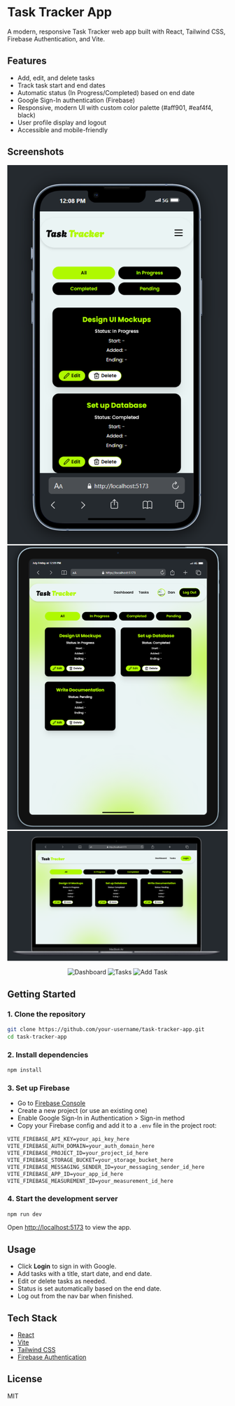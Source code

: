 # Task Tracker App

A modern, responsive Task Tracker web app built with React, Tailwind CSS, Firebase Authentication, and Vite.

## Features

- Add, edit, and delete tasks
- Track task start and end dates
- Automatic status (In Progress/Completed) based on end date
- Google Sign-In authentication (Firebase)
- Responsive, modern UI with custom color palette (#aff901, #eaf4f4, black)
- User profile display and logout
- Accessible and mobile-friendly

## Screenshots

![alt text](public/Screenshot%202025-07-18%20120843.png)
![alt text](public/Screenshot%202025-07-18%20120937.png)
![alt text](public/Screenshot%202025-07-18%20121032.png)

<p align="center">
  <img src="./public/screenshot1.png" alt="Dashboard" width="300"/>
  <img src="./public/screenshot2.png" alt="Tasks" width="300"/>
  <img src="./public/screenshot3.png" alt="Add Task" width="300"/>
</p>

## Getting Started

### 1. Clone the repository
```bash
git clone https://github.com/your-username/task-tracker-app.git
cd task-tracker-app
```

### 2. Install dependencies
```bash
npm install
```

### 3. Set up Firebase
- Go to [Firebase Console](https://console.firebase.google.com/)
- Create a new project (or use an existing one)
- Enable Google Sign-In in Authentication > Sign-in method
- Copy your Firebase config and add it to a `.env` file in the project root:

```
VITE_FIREBASE_API_KEY=your_api_key_here
VITE_FIREBASE_AUTH_DOMAIN=your_auth_domain_here
VITE_FIREBASE_PROJECT_ID=your_project_id_here
VITE_FIREBASE_STORAGE_BUCKET=your_storage_bucket_here
VITE_FIREBASE_MESSAGING_SENDER_ID=your_messaging_sender_id_here
VITE_FIREBASE_APP_ID=your_app_id_here
VITE_FIREBASE_MEASUREMENT_ID=your_measurement_id_here
```

### 4. Start the development server
```bash
npm run dev
```

Open [http://localhost:5173](http://localhost:5173) to view the app.

## Usage
- Click **Login** to sign in with Google.
- Add tasks with a title, start date, and end date.
- Edit or delete tasks as needed.
- Status is set automatically based on the end date.
- Log out from the nav bar when finished.

## Tech Stack
- [React](https://react.dev/)
- [Vite](https://vitejs.dev/)
- [Tailwind CSS](https://tailwindcss.com/)
- [Firebase Authentication](https://firebase.google.com/docs/auth)

## License

MIT
